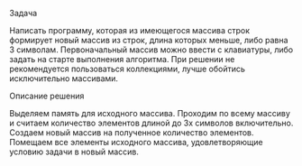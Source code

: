 Задача

Написать программу, которая из имеющегося массива строк формирует новый массив из строк, длина которых меньше, либо равна 3 символам. Первоначальный массив можно ввести с клавиатуры, либо задать на старте выполнения алгоритма. При решении не рекомендуется пользоваться коллекциями, лучше обойтись исключительно массивами.

Описание решения

Выделяем память для исходного массива. Проходим по всему массиву и считаем количество элементов длиной до 3х символов включительно. Создаем новый массив на полученное количество элементов. Помещаем все элементы исходного массива, удовлетворяющие условию задачи в новый массив.